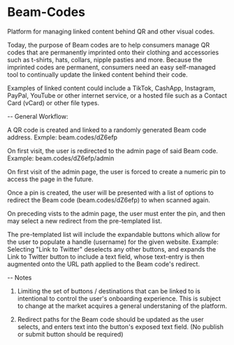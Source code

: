 # Beam-Codes
Platform for managing linked content behind QR and other visual codes.

Today, the purpose of Beam codes are to help consumers manage QR codes that are permanently imprinted onto their clothing and accessories such as t-shirts, hats, collars, nipple pasties and more. Because the imprinted codes are permanent, consumers need an easy self-managed tool to continually update the linked content behind their code.

Examples of linked content could include a TikTok, CashApp, Instagram, PayPal, YouTube or other internet service, or a hosted file such as a Contact Card (vCard) or other file types.


-- General Workflow:

A QR code is created and linked to a randomly generated Beam code address.
Exmple: beam.codes/dZ6efp

On first visit, the user is redirected to the admin page of said Beam code.
Example: beam.codes/dZ6efp/admin

On first visit of the admin page, the user is forced to create a numeric pin to access the page in the future.

Once a pin is created, the user will be presented with a list of options to redirect the Beam code (beam.codes/dZ6efp) to when scanned again.

On preceding vists to the admin page, the user must enter the pin, and then may select a new redirect from the pre-templated list.

The pre-templated list will include the expandable buttons which allow for the user to populate a handle (username) for the given website.
Example: Selecting "Link to Twitter" deselects any other buttons, and expands the Link to Twitter button to include a text field, whose text-entry is then augmented onto the URL path applied to the Beam code's redirect.


-- Notes

1. Limiting the set of buttons / destinations that can be linked to is intentional to control the user's onboarding experience. This is subject to change at the market acquires a general understaning of the platform.

2. Redirect paths for the Beam code should be updated as the user selects, and enters text into the button's exposed text field. (No publish or submit button should be required)
